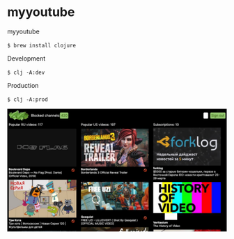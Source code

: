 # myyoutube
myyoutube



`$ brew install clojure`

Development

`$ clj -A:dev`

Production

`$ clj -A:prod`


![Image](resources/myyoutube.png)